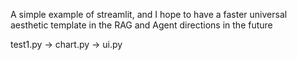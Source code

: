 A simple example of streamlit, and I hope to have a faster universal aesthetic template in the RAG and Agent directions in the future

test1.py -> chart.py -> ui.py
